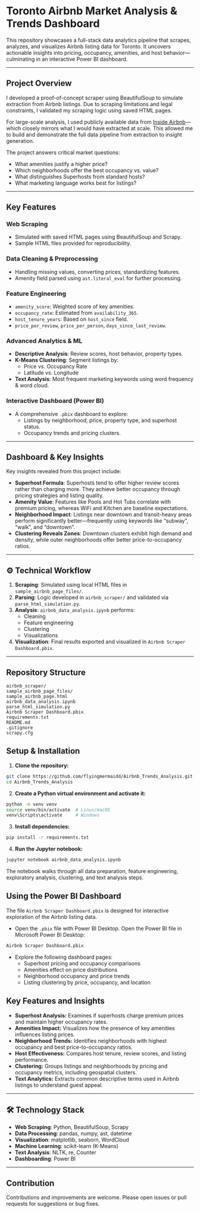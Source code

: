 # Toronto Airbnb Market Analysis & Trends Dashboard

This repository showcases a full-stack data analytics pipeline that scrapes, analyzes, and visualizes Airbnb listing data for Toronto. It uncovers actionable insights into pricing, occupancy, amenities, and host behavior—culminating in an interactive Power BI dashboard.

---

## Project Overview

I developed a proof-of-concept scraper using BeautifulSoup to simulate extraction from Airbnb listings. Due to scraping limitations and legal constraints, I validated my scraping logic using saved HTML pages.

For large-scale analysis, I used publicly available data from [Inside Airbnb](http://insideairbnb.com/get-the-data.html)—which closely mirrors what I would have extracted at scale. This allowed me to build and demonstrate the full data pipeline from extraction to insight generation.

The project answers critical market questions:

- What amenities justify a higher price?
- Which neighborhoods offer the best occupancy vs. value?
- What distinguishes Superhosts from standard hosts?
- What marketing language works best for listings?

---

## Key Features

### Web Scraping
- Simulated with saved HTML pages using BeautifulSoup and Scrapy.
- Sample HTML files provided for reproducibility.

### Data Cleaning & Preprocessing
- Handling missing values, converting prices, standardizing features.
- Amenity field parsed using `ast.literal_eval` for further processing.

### Feature Engineering
- `amenity_score`: Weighted score of key amenities.
- `occupancy_rate`: Estimated from `availability_365`.
- `host_tenure_years`: Based on `host_since` field.
- `price_per_review`, `price_per_person`, `days_since_last_review`.

### Advanced Analytics & ML
- **Descriptive Analysis**: Review scores, host behavior, property types.
- **K-Means Clustering**: Segment listings by:
  - Price vs. Occupancy Rate
  - Latitude vs. Longitude
- **Text Analysis**: Most frequent marketing keywords using word frequency & word cloud.

### Interactive Dashboard (Power BI)
- A comprehensive `.pbix` dashboard to explore:
  - Listings by neighborhood, price, property type, and superhost status.
  - Occupancy trends and pricing clusters.

---

## Dashboard & Key Insights

Key insights revealed from this project include:

- **Superhost Formula**: Superhosts tend to offer higher review scores rather than charging more. They achieve better occupancy through pricing strategies and listing quality.
- **Amenity Value**: Features like Pools and Hot Tubs correlate with premium pricing, whereas WiFi and Kitchen are baseline expectations.
- **Neighborhood Impact**: Listings near downtown and transit-heavy areas perform significantly better—frequently using keywords like “subway”, “walk”, and “downtown”.
- **Clustering Reveals Zones**: Downtown clusters exhibit high demand and density, while outer neighborhoods offer better price-to-occupancy ratios.

---

## ⚙️ Technical Workflow

1. **Scraping**: Simulated using local HTML files in `sample_airbnb_page_files/`.
2. **Parsing**: Logic developed in `airbnb_scraper/` and validated via `parse_html_simulation.py`.
3. **Analysis**: `airbnb_data_analysis.ipynb` performs:
   - Cleaning
   - Feature engineering
   - Clustering
   - Visualizations
4. **Visualization**: Final results exported and visualized in `Airbnb Scraper Dashboard.pbix`.

---

## Repository Structure

```
airbnb_scraper/                
sample_airbnb_page_files/       
sample_airbnb_page.html        
airbnb_data_analysis.ipynb     
parse_html_simulation.py       
Airbnb Scraper Dashboard.pbix  
requirements.txt               
README.md                     
.gitignore                    
scrapy.cfg               
```

## Setup & Installation

1. **Clone the repository:**

```bash
git clone https://github.com/flyingmermaidd/Airbnb_Trends_Analysis.git
cd Airbnb_Trends_Analysis
```

2. **Create a Python virtual environment and activate it:**

```bash
python -m venv venv
source venv/bin/activate  # Linux/macOS
venv\Scripts\activate     # Windows
```

3. **Install dependencies:**

```bash
pip install -r requirements.txt
```

4. **Run the Jupyter notebook:**

```bash
jupyter notebook airbnb_data_analysis.ipynb
```

The notebook walks through all data preparation, feature engineering, exploratory analysis, clustering, and text analysis steps.

## Using the Power BI Dashboard

The file `Airbnb Scraper Dashboard.pbix` is designed for interactive exploration of the Airbnb listing data.

- Open the `.pbix` file with Power BI Desktop.
Open the Power BI file in Microsoft Power BI Desktop:

```bash
Airbnb Scraper Dashboard.pbix
```

- Explore the following dashboard pages:
  - Superhost pricing and occupancy comparisons
  - Amenities effect on price distributions
  - Neighborhood occupancy and price trends
  - Listing clustering by price, occupancy, and location

## Key Features and Insights

- **Superhost Analysis:** Examines if superhosts charge premium prices and maintain higher occupancy rates.
- **Amenities Impact:** Visualizes how the presence of key amenities influences listing prices.
- **Neighborhood Trends:** Identifies neighborhoods with highest occupancy and best price-to-occupancy ratios.
- **Host Effectiveness:** Compares host tenure, review scores, and listing performance.
- **Clustering:** Groups listings and neighborhoods by pricing and occupancy metrics, including geospatial clusters.
- **Text Analytics:** Extracts common descriptive terms used in Airbnb listings to understand guest appeal.

---

## 🛠️ Technology Stack

- **Web Scraping**: Python, BeautifulSoup, Scrapy
- **Data Processing**: pandas, numpy, ast, datetime
- **Visualization**: matplotlib, seaborn, WordCloud
- **Machine Learning**: scikit-learn (K-Means)
- **Text Analysis**: NLTK, re, Counter
- **Dashboarding**: Power BI

---

## Contribution

Contributions and improvements are welcome. Please open issues or pull requests for suggestions or bug fixes.